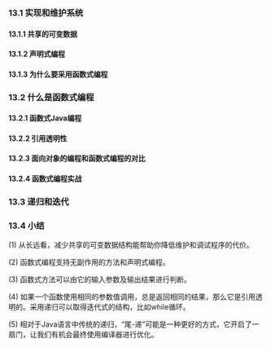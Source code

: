 ### 13.1 实现和维护系统

#### 13.1.1 共享的可变数据

#### 13.1.2 声明式编程

#### 13.1.3 为什么要采用函数式编程

### 13.2 什么是函数式编程

#### 13.2.1 函数式Java编程

#### 13.2.2 引用透明性

#### 13.2.3 面向对象的编程和函数式编程的对比

#### 13.2.4 函数式编程实战

### 13.3 递归和迭代

### 13.4 小结

(1) 从长远看，减少共享的可变数据结构能帮助你降低维护和调试程序的代价。

(2) 函数式编程支持无副作用的方法和声明式编程。 

(3) 函数式方法可以由它的输入参数及输出结果进行判断。

(4) 如果一个函数使用相同的参数值调用，总是返回相同的结果，那么它是引用透明的。采用递归可以取得迭代式的结构，比如while循环。

(5) 相对于Java语言中传统的递归，“尾-递”可能是一种更好的方式，它开启了一扇门，让我们有机会最终使用编译器进行优化。